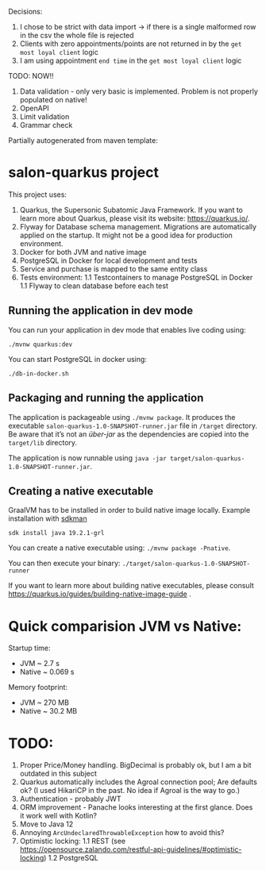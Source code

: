 Decisions: 
1. I chose to be strict with data import -> if there is a single malformed row in the csv the whole file is rejected
1. Clients with zero appointments/points are not returned in by the `get most loyal client` logic
1. I am using appointment `end time` in the `get most loyal client` logic

TODO: NOW!! 
1. Data validation - only very basic is implemented. Problem is not properly populated on native!
1. OpenAPI 
1. Limit validation
1. Grammar check  

Partially autogenerated from maven template: 
# salon-quarkus project

This project uses:
1. Quarkus, the Supersonic Subatomic Java Framework.
If you want to learn more about Quarkus, please visit its website: https://quarkus.io/.
1. Flyway for Database schema management. Migrations are automatically applied on the startup. It might not be a good idea for production environment.
1. Docker for both JVM and native image
1. PostgreSQL in Docker for local development and tests
1. Service and purchase is mapped to the same entity class
1. Tests environment: 
1.1 Testcontainers to manage PostgreSQL in Docker
1.1 Flyway to clean database before each test


## Running the application in dev mode

You can run your application in dev mode that enables live coding using:
```
./mvnw quarkus:dev
```

You can start PostgreSQL in docker using: 
```
./db-in-docker.sh
```
## Packaging and running the application

The application is packageable using `./mvnw package`.
It produces the executable `salon-quarkus-1.0-SNAPSHOT-runner.jar` file in `/target` directory.
Be aware that it’s not an _über-jar_ as the dependencies are copied into the `target/lib` directory.

The application is now runnable using `java -jar target/salon-quarkus-1.0-SNAPSHOT-runner.jar`.

## Creating a native executable
GraalVM has to be installed in order to build native image locally. 
Example installation with [sdkman](https://sdkman.io/)
```
sdk install java 19.2.1-grl
```
You can create a native executable using: `./mvnw package -Pnative`.

You can then execute your binary: `./target/salon-quarkus-1.0-SNAPSHOT-runner`

If you want to learn more about building native executables, please consult https://quarkus.io/guides/building-native-image-guide .

# Quick comparision JVM vs Native: 
Startup time: 
- JVM       ~ 2.7 s 
- Native    ~ 0.069 s

Memory footprint: 
- JVM ~ 270 MB
- Native ~ 30.2 MB

# TODO:
1. Proper Price/Money handling. BigDecimal is probably ok, but I am a bit outdated in this subject
1. Quarkus automatically includes the Agroal connection pool;
   Are defaults ok? (I used HikariCP in the past. No idea if Agroal is the way to go.)
1. Authentication - probably JWT 
1. ORM improvement - Panache looks interesting at the first glance. Does it work well with Kotlin?
1. Move to Java 12
1. Annoying `ArcUndeclaredThrowableException` how to avoid this?
1. Optimistic locking: 
1.1 REST (see https://opensource.zalando.com/restful-api-guidelines/#optimistic-locking) 
1.2 PostgreSQL 